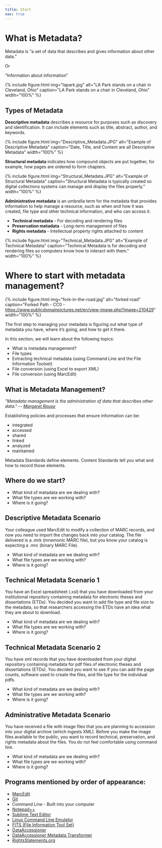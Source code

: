 ```yaml
---
title: Start
nav: true
---
```


# What is Metadata?

Metadata is “a set of data that describes and gives information about other data.”

Or

“Information about information”

{% include figure.html img="lapark.jpg" alt="LA Park stands on a chair in Cleveland, Ohio" caption="LA Park stands on a chair in Cleveland, Ohio" width="100%" %}

## Types of Metadata

**Descriptive metadata** describes a resource for purposes such as discovery and identification. It can include elements such as title, abstract, author, and keywords.

{% include figure.html img="Descriptive_Metadata.JPG" alt="Example of Descriptive Metadata" caption="Date, Title, and Content are all Descriptive Metadata" width="100%" %}

**Structural metadata** indicates how compound objects are put together, for example, how pages are ordered to form chapters.

{% include figure.html img="Structural_Metadata.JPG" alt="Example of Structural Metadata" caption="Structural Metadata is typically created so digital collections systems can manage and display the files properly." width="100%" %}

**Administrative metadata** is an umbrella term for the metadata that provides information to help manage a resource, such as when and how it was created, file type and other technical information, and who can access it.
 * **Technical metadata** - For decoding and rendering files
 * **Preservation metadata** - Long-term management of files
 * **Rights metadata** - Intellectual property rights attached to content

{% include figure.html img="Technical_Metadata.JPG" alt="Example of Technical Metadata" caption="Technical Metadata is for decoding and rendering files so computers know how to interact with them." width="100%" %}

# Where to start with metadata management?
{% include figure.html img="fork-in-the-road.jpg" alt="forked road" caption="Forked Path - CC0 - https://www.publicdomainpictures.net/en/view-image.php?image=210429" width="100%" %}

The first step to managing your metadata is figuring out what type of metadata you have, where it’s going, and how to get it there.

In this section, we will learn about the following topics:
* What is metadata management?
* File types
* Extracting technical metadata (using Command Line and the File Information Toolset)
* File conversion (using Excel to export XML)
* File conversion (using MarcEdit)

## What is Metadata Management?
*"Metadata management is the administration of data that describes other data." -- [Margaret Rouse](https://whatis.techtarget.com/definition/metadata-management)*

Establishing policies and processes that ensure information can be:
* integrated
* accessed
* shared
* linked
* analyzed
* maintained

Metadata Standards define elements.
Content Standards tell you what and how to record those elements.

## Where do we start?

* What kind of metadata are we dealing with?
* What file types are we working with?
* Where is it going?

## Descriptive Metadata Scenario

Your colleague used MarcEdit to modify a collection of MARC records, and now you need to import the changes back into your catalog. The file delivered is a .mrk (mnemonic MARC file), but you know your catalog is expecting a .mrc (binary MARC File).

* What kind of metadata are we dealing with?
* What file types are we working with?
* Where is it going?

## Technical Metadata Scenario 1

You have an Excel spreadsheet (.xsl) that you have downloaded from your institutional repository containing metadata for electronic theses and dissertations (ETDs). You decided you want to add file type and file size to the metadata, so that researchers accessing the ETDs have an idea what they are about to download.

* What kind of metadata are we dealing with?
* What file types are we working with?
* Where is it going?

## Technical Metadata Scenario 2

You have xml records that you have downloaded from your digital repository containing metadata for pdf files of electronic theses and dissertations (ETDs). You decided you want to see if you can add the page counts, software used to create the files, and file type for the individual pdfs.

* What kind of metadata are we dealing with?
* What file types are we working with?
* Where is it going?

## Administrative Metadata Scenario

You have received a file with image files that you are planning to accession into your digital archive (which ingests XML). Before you make the image files available to the public, you want to record technical, preservation, and rights metadata about the files. You do not feel comfortable using command line.

* What kind of metadata are we dealing with?
* What file types are we working with?
* Where is it going?

## Programs mentioned by order of appearance:
* [MarcEdit](https://marcedit.reeset.net/)
* [Git](https://git-scm.com/)
* Command Line - Built into your computer
* [Notepad++](https://notepad-plus-plus.org/download/v7.7.html)
* [Sublime Text Editor](https://www.sublimetext.com/)
* [Linux Command Line Emulator](https://www.masswerk.at/jsuix/)
* [FITS (File Information Tool Set)](https://projects.iq.harvard.edu/fits/home)
* [DataAccessioner](http://dataaccessioner.org/)
* [DataAccessioner Metadata Transformer](http://dataaccessioner.org/da-mt.htm)
* [RightsStatements.org](http://rightsstatements.org/)

